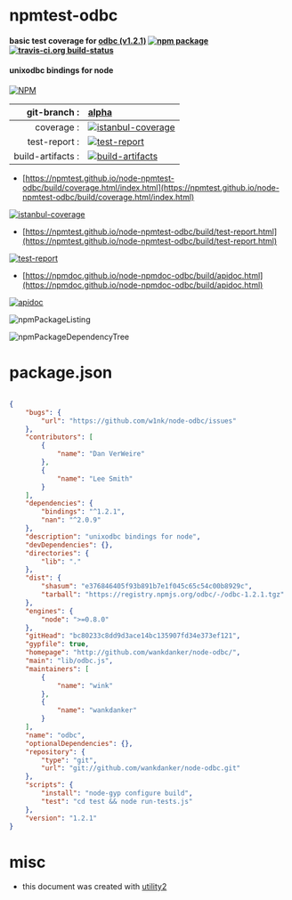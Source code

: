 # npmtest-odbc

#### basic test coverage for  [odbc (v1.2.1)](http://github.com/wankdanker/node-odbc/)  [![npm package](https://img.shields.io/npm/v/npmtest-odbc.svg?style=flat-square)](https://www.npmjs.org/package/npmtest-odbc) [![travis-ci.org build-status](https://api.travis-ci.org/npmtest/node-npmtest-odbc.svg)](https://travis-ci.org/npmtest/node-npmtest-odbc)

#### unixodbc bindings for node

[![NPM](https://nodei.co/npm/odbc.png?downloads=true&downloadRank=true&stars=true)](https://www.npmjs.com/package/odbc)

| git-branch : | [alpha](https://github.com/npmtest/node-npmtest-odbc/tree/alpha)|
|--:|:--|
| coverage : | [![istanbul-coverage](https://npmtest.github.io/node-npmtest-odbc/build/coverage.badge.svg)](https://npmtest.github.io/node-npmtest-odbc/build/coverage.html/index.html)|
| test-report : | [![test-report](https://npmtest.github.io/node-npmtest-odbc/build/test-report.badge.svg)](https://npmtest.github.io/node-npmtest-odbc/build/test-report.html)|
| build-artifacts : | [![build-artifacts](https://npmtest.github.io/node-npmtest-odbc/glyphicons_144_folder_open.png)](https://github.com/npmtest/node-npmtest-odbc/tree/gh-pages/build)|

- [https://npmtest.github.io/node-npmtest-odbc/build/coverage.html/index.html](https://npmtest.github.io/node-npmtest-odbc/build/coverage.html/index.html)

[![istanbul-coverage](https://npmtest.github.io/node-npmtest-odbc/build/screenCapture.buildCi.browser.%252Ftmp%252Fbuild%252Fcoverage.lib.html.png)](https://npmtest.github.io/node-npmtest-odbc/build/coverage.html/index.html)

- [https://npmtest.github.io/node-npmtest-odbc/build/test-report.html](https://npmtest.github.io/node-npmtest-odbc/build/test-report.html)

[![test-report](https://npmtest.github.io/node-npmtest-odbc/build/screenCapture.buildCi.browser.%252Ftmp%252Fbuild%252Ftest-report.html.png)](https://npmtest.github.io/node-npmtest-odbc/build/test-report.html)

- [https://npmdoc.github.io/node-npmdoc-odbc/build/apidoc.html](https://npmdoc.github.io/node-npmdoc-odbc/build/apidoc.html)

[![apidoc](https://npmdoc.github.io/node-npmdoc-odbc/build/screenCapture.buildCi.browser.%252Ftmp%252Fbuild%252Fapidoc.html.png)](https://npmdoc.github.io/node-npmdoc-odbc/build/apidoc.html)

![npmPackageListing](https://npmtest.github.io/node-npmtest-odbc/build/screenCapture.npmPackageListing.svg)

![npmPackageDependencyTree](https://npmtest.github.io/node-npmtest-odbc/build/screenCapture.npmPackageDependencyTree.svg)



# package.json

```json

{
    "bugs": {
        "url": "https://github.com/w1nk/node-odbc/issues"
    },
    "contributors": [
        {
            "name": "Dan VerWeire"
        },
        {
            "name": "Lee Smith"
        }
    ],
    "dependencies": {
        "bindings": "^1.2.1",
        "nan": "^2.0.9"
    },
    "description": "unixodbc bindings for node",
    "devDependencies": {},
    "directories": {
        "lib": "."
    },
    "dist": {
        "shasum": "e376846405f93b891b7e1f045c65c54c00b8929c",
        "tarball": "https://registry.npmjs.org/odbc/-/odbc-1.2.1.tgz"
    },
    "engines": {
        "node": ">=0.8.0"
    },
    "gitHead": "bc80233c8dd9d3ace14bc135907fd34e373ef121",
    "gypfile": true,
    "homepage": "http://github.com/wankdanker/node-odbc/",
    "main": "lib/odbc.js",
    "maintainers": [
        {
            "name": "wink"
        },
        {
            "name": "wankdanker"
        }
    ],
    "name": "odbc",
    "optionalDependencies": {},
    "repository": {
        "type": "git",
        "url": "git://github.com/wankdanker/node-odbc.git"
    },
    "scripts": {
        "install": "node-gyp configure build",
        "test": "cd test && node run-tests.js"
    },
    "version": "1.2.1"
}
```



# misc
- this document was created with [utility2](https://github.com/kaizhu256/node-utility2)
